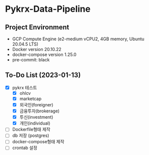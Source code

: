 # Pykrx-Data-Pipeline

## Project Environment

- GCP Compute Engine (e2-medium vCPU2, 4GB memory, Ubuntu 20.04.5 LTS)
- Docker version 20.10.22
- docker-compose version 1.25.0
- pre-commit: black

## To-Do List (2023-01-13)

- [x] pykrx 테스트
    - [x] ohlcv
    - [x] marketcap
    - [x] 외국인(foreigner)
    - [x] 금융투자(brokerage)
    - [x] 투신(investment)
    - [x] 개인(individual)
- [ ] Dockerfile형태 제작
- [ ] db 저장 (postgres)
- [ ] docker-compose형태 제작
- [ ] crontab 설정
